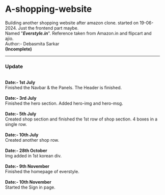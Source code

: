 # A-shopping-website

Building another shopping website after amazon clone. started on 19-06-2024. Just the frontend part maybe.
<br>
Named "<i><b>Everstyle.in</b></i>". Reference taken from Amazon.in and flipcart and ajio.
<br>
Author:- Debasmita Sarkar
<br>
<b>(Incomplete)</b>
<br />

<hr />
<h3>Update</h3>
<br />
<b>Date:- 1st July</b>
<br />
Finished the Navbar & the Panels. The Header is finished.
<br />
<br />
<b>Date:- 3rd July</b>
<br />
Finished the hero section. Added hero-img and hero-msg.
<br />
<br />
<b>Date:- 5th July</b>
<br />
Created shop section and finished the 1st row of shop section. 4 boxes in a single row.
<br />
<br />
<b>Date:- 10th July</b>
<br />
Created another shop row.
<br />
<br />
<b>Date:- 28th October</b>
<br />
Img added in 1st korean div.
<br />
<br />
<b>Date:- 9th November</b>
<br />
Finished the homepage of everstyle.
<br />
<br />
<b>Date:- 10th November</b>
<br />
Started the 
Sign in page.
